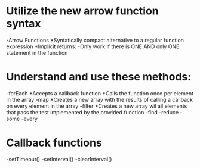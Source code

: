 # Utilize the new arrow function syntax
-Arrow Functions 
    *Syntatically compact alternative to a regular function expression
    *Implicit returns:
        -Only work if there is ONE AND only ONE statement in the function 

# Understand and use these methods:
-forEach
    *Accepts a callback function 
    *Calls the function once per element in the array
-map
    *Creates a new array with the results of calling a callback on every element in the array
-filter
    *Creates a new array wil all elements that pass the test implemented by the provided function
-find
-reduce
-some
-every

# Callback functions
-setTimeout()
-setInterval()
-clearInterval()


